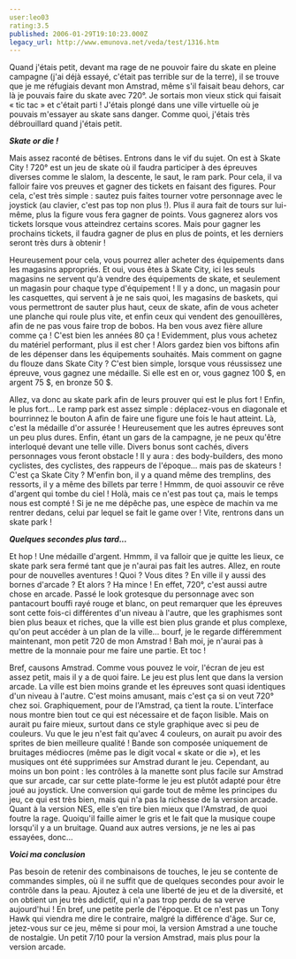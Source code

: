 ```yaml
---
user:leo03
rating:3.5
published: 2006-01-29T19:10:23.000Z
legacy_url: http://www.emunova.net/veda/test/1316.htm
---
```

Quand j'étais petit, devant ma rage de ne pouvoir faire du skate en pleine campagne (j'ai déjà essayé, c'était pas terrible sur de la terre), il se trouve que je me réfugiais devant mon Amstrad, même s'il faisait beau dehors, car là je pouvais faire du skate avec 720°. Je sortais mon vieux stick qui faisait « tic tac » et c'était parti ! J'étais plongé dans une ville virtuelle où je pouvais m'essayer au skate sans danger. Comme quoi, j'étais très débrouillard quand j'étais petit.  

  

_**Skate or die !**_  

  

Mais assez raconté de bêtises. Entrons dans le vif du sujet. On est à Skate City ! 720° est un jeu de skate où il faudra participer à des épreuves diverses comme le slalom, la descente, le saut, le ram park. Pour cela, il va falloir faire vos preuves et gagner des tickets en faisant des figures. Pour cela, c'est très simple : sautez puis faites tourner votre personnage avec le joystick (au clavier, c'est pas top non plus !). Plus il aura fait de tours sur lui-même, plus la figure vous fera gagner de points. Vous gagnerez alors vos tickets lorsque vous atteindrez certains scores. Mais pour gagner les prochains tickets, il faudra gagner de plus en plus de points, et les derniers seront très durs à obtenir !  

  

Heureusement pour cela, vous pourrez aller acheter des équipements dans les magasins appropriés. Et oui, vous êtes à Skate City, ici les seuls magasins ne servent qu'à vendre des équipements de skate, et seulement un magasin pour chaque type d'équipement ! Il y a donc, un magasin pour les casquettes, qui servent à je ne sais quoi, les magasins de baskets, qui vous permettront de sauter plus haut, ceux de skate, afin de vous acheter une planche qui roule plus vite, et enfin ceux qui vendent des genouillères, afin de ne pas vous faire trop de bobos. Ha ben vous avez fière allure comme ça ! C'est bien les années 80 ça ! Evidemment, plus vous achetez du matériel performant, plus il est cher ! Alors gardez bien vos biftons afin de les dépenser dans les équipements souhaités. Mais comment on gagne du flouze dans Skate City ? C'est bien simple, lorsque vous réussissez une épreuve, vous gagnez une médaille. Si elle est en or, vous gagnez 100 $, en argent 75 $, en bronze 50 $.  

  

Allez, va donc au skate park afin de leurs prouver qui est le plus fort ! Enfin, le plus fort... Le ramp park est assez simple : déplacez-vous en diagonale et bourrinnez le bouton A afin de faire une figure une fois le haut atteint. Là, c'est la médaille d'or assurée ! Heureusement que les autres épreuves sont un peu plus dures. Enfin, étant un gars de la campagne, je ne peux qu'être interloqué devant une telle ville. Divers bonus sont cachés, divers personnages vous feront obstacle ! Il y aura : des body-builders, des mono cyclistes, des cyclistes, des rappeurs de l'époque... mais pas de skateurs ! C'est ça Skate City ? M'enfin bon, il y a quand même des tremplins, des ressorts, il y a même des billets par terre ! Hmmm, de quoi assouvir ce rêve d'argent qui tombe du ciel ! Holà, mais ce n'est pas tout ça, mais le temps nous est compté ! Si je ne me dépêche pas, une espèce de machin va me rentrer dedans, celui par lequel se fait le game over ! Vite, rentrons dans un skate park !  

  

_**Quelques secondes plus tard...**_  

  

Et hop ! Une médaille d'argent. Hmmm, il va falloir que je quitte les lieux, ce skate park sera fermé tant que je n'aurai pas fait les autres. Allez, en route pour de nouvelles aventures ! Quoi ? Vous dites ? En ville il y aussi des bornes d'arcade ? Et alors ? Ha mince ! En effet, 720°, c'est aussi autre chose en arcade. Passé le look grotesque du personnage avec son pantacourt bouffi rayé rouge et blanc, on peut remarquer que les épreuves sont cette fois-ci différentes d'un niveau à l'autre, que les graphismes sont bien plus beaux et riches, que la ville est bien plus grande et plus complexe, qu'on peut accéder à un plan de la ville... bourf, je le regarde différemment maintenant, mon petit 720 de mon Amstrad ! Bah moi, je n'aurai pas à mettre de la monnaie pour me faire une partie. Et toc !  

  

Bref, causons Amstrad. Comme vous pouvez le voir, l'écran de jeu est assez petit, mais il y a de quoi faire. Le jeu est plus lent que dans la version arcade. La ville est bien moins grande et les épreuves sont quasi identiques d'un niveau à l'autre. C'est moins amusant, mais c'est ça si on veut 720° chez soi. Graphiquement, pour de l'Amstrad, ça tient la route. L'interface nous montre bien tout ce qui est nécessaire et de façon lisible. Mais on aurait pu faire mieux, surtout dans ce style graphique avec si peu de couleurs. Vu que le jeu n'est fait qu'avec 4 couleurs, on aurait pu avoir des sprites de bien meilleure qualité ! Bande son composée uniquement de bruitages médiocres (même pas le digit vocal « skate or die »), et les musiques ont été supprimées sur Amstrad durant le jeu. Cependant, au moins un bon point : les contrôles à la manette sont plus facile sur Amstrad que sur arcade, car sur cette plate-forme le jeu est plutôt adapté pour être joué au joystick. Une conversion qui garde tout de même les principes du jeu, ce qui est très bien, mais qui n'a pas la richesse de la version arcade. Quant à la version NES, elle s'en tire bien mieux que l'Amstrad, de quoi foutre la rage. Quoiqu'il faille aimer le gris et le fait que la musique coupe lorsqu'il y a un bruitage. Quand aux autres versions, je ne les ai pas essayées, donc...  

  

_**Voici ma conclusion**_  

  

Pas besoin de retenir des combinaisons de touches, le jeu se contente de commandes simples, où il ne suffit que de quelques secondes pour avoir le contrôle dans la peau. Ajoutez à cela une liberté de jeu et de la diversité, et on obtient un jeu très addictif, qui n'a pas trop perdu de sa verve aujourd'hui ! En bref, une petite perle de l'époque. Et ce n'est pas un Tony Hawk qui viendra me dire le contraire, malgré la différence d'âge. Sur ce, jetez-vous sur ce jeu, même si pour moi, la version Amstrad a une touche de nostalgie. Un petit 7/10 pour la version Amstrad, mais plus pour la version arcade.